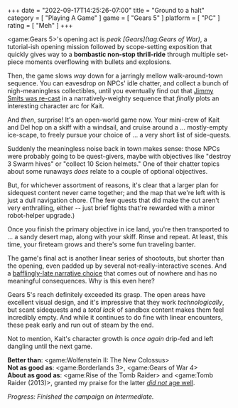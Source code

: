 +++
date = "2022-09-17T14:25:26-07:00"
title = "Ground to a halt"
category = [ "Playing A Game" ]
game = [ "Gears 5" ]
platform = [ "PC" ]
rating = [ "Meh" ]
+++

<game:Gears 5>'s opening act is <i>peak [Gears](tag:Gears of War)</i>, a tutorial-ish opening mission followed by scope-setting exposition that quickly gives way to a <b>bombastic non-stop thrill-ride</b> through multiple set-piece moments overflowing with bullets and explosions.

Then, the game slows <i>way</i> down for a jarringly mellow walk-around-town sequence.  You can eavesdrop on NPCs' idle chatter, and collect a bunch of nigh-meaningless collectibles, until you eventually find out that <a href="https://gearsofwar.fandom.com/wiki/Oscar_Diaz">Jimmy Smits was re-cast</a> in a narratively-weighty sequence that <i>finally</i> plots an interesting character arc for Kait.

And <i>then</i>, surprise!  It's an open-world game now.  Your mini-crew of Kait and Del hop on a skiff with a windsail, and cruise around a ... mostly-empty ice-scape, to freely pursue your choice of ... a very short list of side-quests.

Suddenly the meaningless noise back in town makes sense: those NPCs were probably going to be quest-givers, maybe with objectives like "destroy 3 Swarm hives" or "collect 10 Scion helmets."  One of their chatter topics about some runaways <i>does</i> relate to a couple of optional objectives.

But, for whichever assortment of reasons, it's clear that a larger plan for sidequest content never came together; and the map that we're left with is just a dull navigation chore.  (The few quests that did make the cut aren't very enthralling, either -- just brief fights that're rewarded with a minor robot-helper upgrade.)

Once you finish the primary objective in ice land, you're then transported to ... a sandy desert map, along with your skiff.  Rinse and repeat.  At least, this time, your fireteam grows and there's some fun traveling banter.

The game's final act is another linear series of shootouts, but shorter than the opening, even padded up by several not-really-interactive scenes.  And a <a href="https://www.eurogamer.net/gears-of-war-5-ending-choice-6030">bafflingly-late narrative choice</a> that comes out of nowhere and has no meaningful consequences.  Why is this even here?

Gears 5's reach definitely exceeded its grasp.  The open areas have excellent visual design, and it's impressive that they work <i>technologically</i>, but scant sidequests and a <i>total lack</i> of sandbox content makes them feel incredibly empty.  And while it continues to do fine with linear encounters, these peak early and run out of steam by the end.

Not to mention, Kait's character growth is <i>once again</i> drip-fed and left dangling until the next game.

<b>Better than</b>: <game:Wolfenstein II: The New Colossus>  
<b>Not as good as</b>: <game:Borderlands 3>, <game:Gears of War 4>  
<b>About as good as</b>: <game:Rise of the Tomb Raider> and <game:Tomb Raider (2013)>, granted my praise for the latter [<i>did not</i> age well]($SiteBaseURL$2018/07/27/melancholy-of-the-tomb-raider/).

<i>Progress: Finished the campaign on Intermediate.</i>
